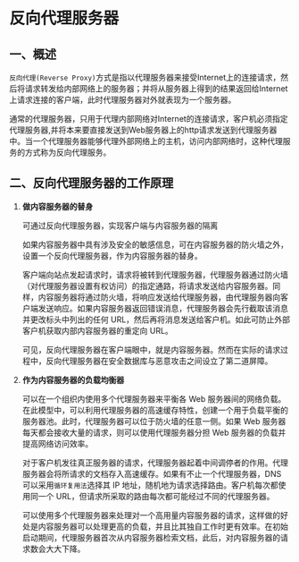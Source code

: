 # 反向代理服务器

## 一、概述

`反向代理(Reverse Proxy)`方式是指以代理服务器来接受Internet上的连接请求，然后将请求转发给内部网络上的服务器；并将从服务器上得到的结果返回给Internet上请求连接的客户端，此时代理服务器对外就表现为一个服务器。

通常的代理服务器，只用于代理内部网络对Internet的连接请求，客户机必须指定代理服务器,并将本来要直接发送到Web服务器上的http请求发送到代理服务器中。当一个代理服务器能够代理外部网络上的主机，访问内部网络时，这种代理服务的方式称为反向代理服务。

## 二、反向代理服务器的工作原理

1. **做内容服务器的替身**

    可通过反向代理服务器，实现客户端与内容服务器的隔离
    
    如果内容服务器中具有涉及安全的敏感信息，可在内容服务器的防火墙之外，设置一个反向代理服务器，作为内容服务器的替身。
    
    客户端向站点发起请求时，请求将被转到代理服务器，代理服务器通过防火墙（对代理服务器设置有权访问）的指定通路，将请求发送给内容服务器。同样，内容服务器将通过防火墙，将响应发送给代理服务器，由代理服务器向客户端发送响应。如果内容服务器返回错误消息，代理服务器会先行截取该消息并更改标头中列出的任何 URL，然后再将消息发送给客户机。如此可防止外部客户机获取内部内容服务器的重定向 URL。
    
    可见，反向代理服务器在客户端眼中，就是内容服务器。然而在实际的请求过程中，反向代理服务器在安全数据库与恶意攻击之间设立了第二道屏障。

2. **作为内容服务器的负载均衡器**

    可以在一个组织内使用多个代理服务器来平衡各 Web 服务器间的网络负载。在此模型中，可以利用代理服务器的高速缓存特性，创建一个用于负载平衡的服务器池。此时，代理服务器可以位于防火墙的任意一侧。如果 Web 服务器每天都会接收大量的请求，则可以使用代理服务器分担 Web 服务器的负载并提高网络访问效率。
    
    对于客户机发往真正服务器的请求，代理服务器起着中间调停者的作用。代理服务器会将所请求的文档存入高速缓存。如果有不止一个代理服务器，DNS 可以采用`循环复用法`选择其 IP 地址，随机地为请求选择路由。客户机每次都使用同一个 URL，但请求所采取的路由每次都可能经过不同的代理服务器。
    
    可以使用多个代理服务器来处理对一个高用量内容服务器的请求，这样做的好处是内容服务器可以处理更高的负载，并且比其独自工作时更有效率。在初始启动期间，代理服务器首次从内容服务器检索文档，此后，对内容服务器的请求数会大大下降。




